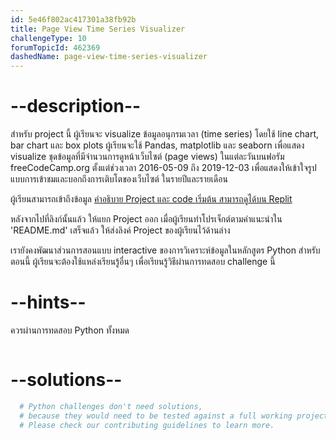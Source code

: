 ```yaml
---
id: 5e46f802ac417301a38fb92b
title: Page View Time Series Visualizer
challengeType: 10
forumTopicId: 462369
dashedName: page-view-time-series-visualizer
---
```


# --description--

สำหรับ project นี้ ผู้เรียนจะ visualize ข้อมูลอนุกรมเวลา (time series) โดยใช้ line chart, bar chart และ box plots ผู้เรียนจะใช้ Pandas, matplotlib และ seaborn เพื่อแสดง visualize ชุดข้อมูลที่มีจำนวนการดูหน้าเว็บไซต์ (page views) ในแต่ละวันบนฟอรัม freeCodeCamp.org ตั้งแต่ช่วงเวลา 2016-05-09 ถึง 2019-12-03 เพื่อแสดงให้เข้าใจรูปแบบการเข้าชมและบอกถึงการเติบโตของเว็บไซต์ ในรายปีและรายเดือน

ผู้เรียนสามารถเข้าถึงข้อมูล [คำอธิบาย Project และ code เริ่มต้น สามารถดูได้บน Replit ](https://replit.com/github/freeCodeCamp/boilerplate-page-view-time-series-visualizer)

หลังจากไปที่ลิงก์นั้นแล้ว ให้แยก Project ออก เมื่อผู้เรียนทำโปรเจ็กต์ตามคำแนะนำใน 'README.md' เสร็จแล้ว ให้ส่งลิงค์ Project ของผู้เรียนไว้ด้านล่าง

เรายังคงพัฒนาส่วนการสอนแบบ interactive ของการวิเคราะห์ข้อมูลในหลักสูตร Python สำหรับตอนนี้ ผู้เรียนจะต้องใช้แหล่งเรียนรู้อื่นๆ เพื่อเรียนรู้วิธีผ่านการทดสอบ challenge นี้ 

# --hints--

ควรผ่านการทดสอบ Python ทั้งหมด 

```js

```

# --solutions--

```py
  # Python challenges don't need solutions,
  # because they would need to be tested against a full working project.
  # Please check our contributing guidelines to learn more.
```
